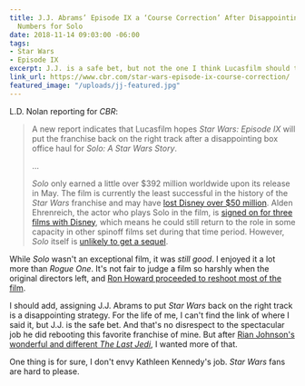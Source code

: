 ```yaml
---
title: J.J. Abrams’ Episode IX a ‘Course Correction’ After Disappointing Box Office
  Numbers for Solo
date: 2018-11-14 09:03:00 -06:00
tags:
- Star Wars
- Episode IX
excerpt: J.J. is a safe bet, but not the one I think Lucasfilm should take.
link_url: https://www.cbr.com/star-wars-episode-ix-course-correction/
featured_image: "/uploads/jj-featured.jpg"
---
```


L.D. Nolan reporting for *CBR*:

> A new report indicates that Lucasfilm hopes *Star Wars: Episode IX* will put the franchise back on the right track after a disappointing box office haul for *Solo: A Star Wars Story*.
>
>…
>
> *Solo* only earned a little over $392 million worldwide upon its release in May. The film is currently the least successful in the history of the *Star Wars* franchise and may have [lost Disney over $50 million](https://www.cbr.com/solo-star-wars-50-million-loss-disney/). Alden Ehrenreich, the actor who plays Solo in the film, is [signed on for three films with Disney](https://www.cbr.com/solo-alden-ehrenreich-three-movie-deal-lucasfilm/), which means he could still return to the role in some capacity in other spinoff films set during that time period. However, *Solo* itself is [unlikely to get a sequel](https://www.cbr.com/solo-sequel-unlikely/).

While *Solo* wasn't an exceptional film, it was *still good*. I enjoyed it a lot more than *Rogue One*. It's not fair to judge a film so harshly when the original directors left, and [Ron Howard proceeded to reshoot most of the film](https://www.cbr.com/han-solo-ron-howard-reshoots/).

I should add, assigning J.J. Abrams to put *Star Wars* back on the right track is a disappointing strategy. For the life of me, I can't find the link of where I said it, but J.J. is the safe bet. And that's no disrespect to the spectacular job he did rebooting this favorite franchise of mine. But after [Rian Johnson's wonderful and different *The Last Jedi*](/2017/12/my-brief-review-of-star-wars-the-last-jedi/), I wanted more of that.

One thing is for sure, I don't envy Kathleen Kennedy's job. *Star Wars* fans are hard to please.
